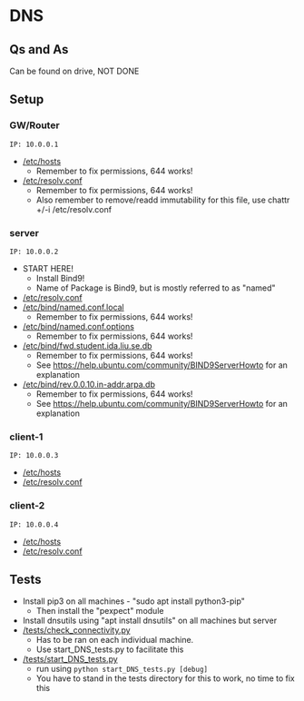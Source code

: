 # DNS
## Qs and As
Can be found on drive, NOT DONE
## Setup
### GW/Router
```IP: 10.0.0.1```

* [/etc/hosts](../2-DNS/gw/etc/hosts)
    * Remember to fix permissions, 644 works!
* [/etc/resolv.conf](../2-DNS/gw/etc/resolv.conf)
    * Remember to fix permissions, 644 works!
    * Also remember to remove/readd immutability for this file, use chattr +/-i /etc/resolv.conf

### server
```IP: 10.0.0.2```

* START HERE!
    * Install Bind9!
    * Name of Package is Bind9, but is mostly referred to as "named"
* [/etc/resolv.conf](../2-DNS/server/etc/resolv.conf)
* [/etc/bind/named.conf.local](../2-DNS/server/etc/bind/named.conf.local)
    * Remember to fix permissions, 644 works!
* [/etc/bind/named.conf.options](../2-DNS/server/etc/bind/named.conf.options)
    * Remember to fix permissions, 644 works!  
* [/etc/bind/fwd.student.ida.liu.se.db](../2-DNS/server/etc/bind/fwd.student.ida.liu.se.db)  
    * Remember to fix permissions, 644 works!  
    * See https://help.ubuntu.com/community/BIND9ServerHowto for an explanation
* [/etc/bind/rev.0.0.10.in-addr.arpa.db](../2-DNS/server/etc/bind/rev.0.0.10.in-addr.arpa.db)  
    * Remember to fix permissions, 644 works!  
    * See https://help.ubuntu.com/community/BIND9ServerHowto for an explanation
       
### client-1
```IP: 10.0.0.3```

* [/etc/hosts](../2-DNS/client-1/etc/hosts)
* [/etc/resolv.conf](../2-DNS/client-1/etc/resolv.conf)

### client-2
```IP: 10.0.0.4```

* [/etc/hosts](../2-DNS/client-2/etc/hosts)
* [/etc/resolv.conf](../2-DNS/client-2/etc/resolv.conf)

## Tests
* Install pip3 on all machines - "sudo apt install python3-pip"
    * Then install the "pexpect" module
* Install dnsutils using "apt install dnsutils" on all machines but server
* [/tests/check_connectivity.py](../2-DNS/tests/check_connectivity.py)
    * Has to be ran on each individual machine. 
    * Use start_DNS_tests.py to facilitate this
* [/tests/start_DNS_tests.py](../2-DNS/tests/start_DNS_tests.py)
    * run using `python start_DNS_tests.py [debug]`
    * You have to stand in the tests directory for this to work, no time to fix this